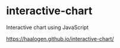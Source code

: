 # interactive-chart
Interactive chart using JavaScript

https://haalogen.github.io/interactive-chart/
